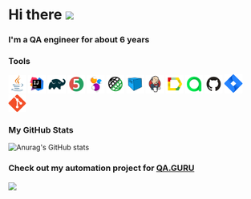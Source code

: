 <h1 align="left">Hi there 
<img src="https://github.com/blackcater/blackcater/raw/main/images/Hi.gif" height="32"/></h1>
<h3 align="left">I'm a QA engineer for about 6 years</h3>

### Tools
<div>
<img width="7%" title="Java" src="images/logo/Java.svg">
<img width="7%" title="IntelliJ IDEA" src="images/logo/IntelliJIDEA.svg">
<img width="7%" title="Gradle" src="images/logo/Gradle.svg">
<img width="7%" title="JUnit5" src="images/logo/JUnit5.svg">
<img width="7%" title="Selenide" src="images/logo/Selenide.svg">
<img width="7%" title="RestAssured" src="images/logo/RestAssured.svg">
<img width="7%" title="Selenoid" src="images/logo/Selenoid.svg">
<img width="7%" title="Jenkins" src="images/logo/Jenkins.svg">
<img width="7%" title="Allure Report" src="images/logo/Allure.svg">
<img width="7%" title="Allure TestOps" src="images/logo/Allure_TO.svg">
<img width="7%" title="GitHub" src="images/logo/GitHub.svg">
<img width="7%" title="GitHub" src="images/logo/Jira.svg">
<img width="7%" title="Git" src="https://github.com/devicons/devicon/blob/master/icons/git/git-original.svg">
</div>

### My GitHub Stats  
![Anurag's GitHub stats](https://github-readme-stats.vercel.app/api?username=pushistyj-pushistik&show_icons=true&theme=slateorange)

### Check out my automation project for <a href="https://qa.guru">QA.GURU</a> 
<a align="left" href="https://github.com/pushistyj-pushistik/airbnb_test_project" title="airbnb_test_project">
  <img align="center" height="135" src="https://github-readme-stats.vercel.app/api/pin/?username=pushistyj-pushistik&repo=airbnb_test_project&theme=slateorange"></a>

 

